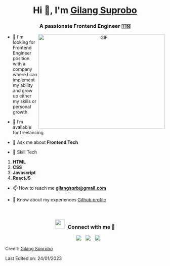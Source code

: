 <h1 align="center">Hi 👋, I'm <a href="https://100rabhcsmc.github.io/Me.io/" target="blank">
Gilang Suprobo</a></h1>
<h3 align="center">A passionate Frontend Engineer &#127470;&#127475</h3>

<a target="_blank" align="center">
  <img align="right" top="500" height="300" width="400" alt="GIF" src="https://media.giphy.com/media/SWoSkN6DxTszqIKEqv/giphy.gif">
</a>

- 🌱 I'm looking for Frontend Engineer position with a company where I can implement my ability
and grow up either my skills or personal growth.

- 🤝 I’m available for freelancing.

- 💬 Ask me about **Frontend Tech**
- 🌱 Skill Tech 
1. **HTML**
2. **CSS**
3. **Javascript**
4. **ReactJS**

- 📫 How to reach me **gilangsprb@gmail.com**

- 📄 Know about my experiences <a href="https://github.com/gilangsup" target="blank">Github profile</a>
<br/>
<h3 align="center" > <img src="https://media.giphy.com/media/iY8CRBdQXODJSCERIr/giphy.gif" width="30" height="30" style="margin-right: 10px;">Connect with me 🤝 </h3>

<p align="center">

 <div align="center"  class="icons-social" style="margin-left: 10px;">
        <a style="margin-left: 10px;"  target="_blank" href="https://www.linkedin.com/in/gilang-suprobo-653706172/">
			<img src="https://img.icons8.com/doodle/40/000000/linkedin--v2.png"></a>
        <a style="margin-left: 10px;" target="_blank" href="https://github.com/gilangsup">
		<img src="https://img.icons8.com/doodle/40/000000/github--v1.png"></a>
        <a style="margin-left: 10px;" target="_blank" href="https://www.instagram.com/gilangsprb/">
			<img src="https://img.icons8.com/doodle/40/000000/instagram-new--v2.png"></a>
      </div>

</p>


Credit: [Gilang Suprobo](https://github.com/gilangsup)

Last Edited on: 24/01/2023

